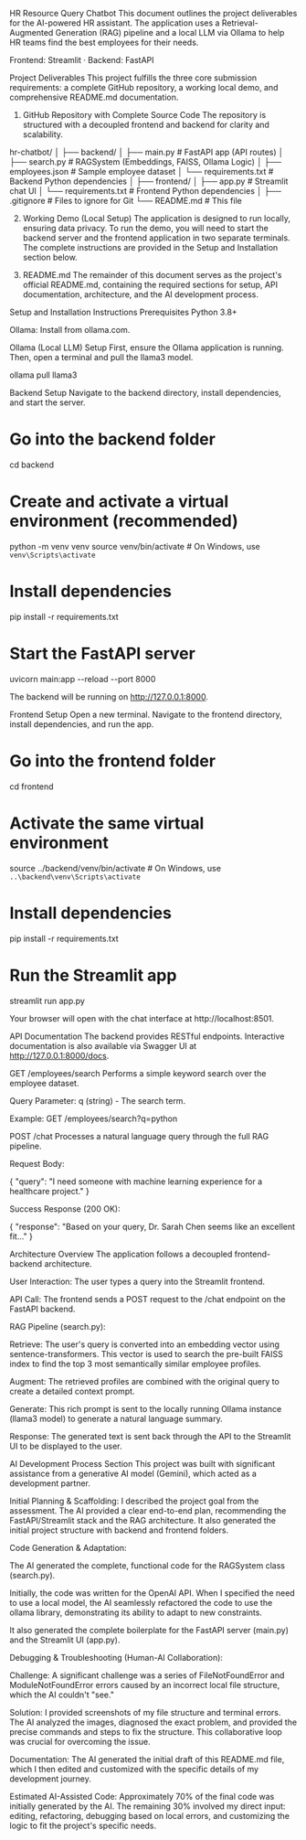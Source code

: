 HR Resource Query Chatbot
This document outlines the project deliverables for the AI-powered HR assistant. The application uses a Retrieval-Augmented Generation (RAG) pipeline and a local LLM via Ollama to help HR teams find the best employees for their needs.

Frontend: Streamlit · Backend: FastAPI

Project Deliverables
This project fulfills the three core submission requirements: a complete GitHub repository, a working local demo, and comprehensive README.md documentation.

1. GitHub Repository with Complete Source Code
The repository is structured with a decoupled frontend and backend for clarity and scalability.

hr-chatbot/
│
├── backend/
│   ├── main.py              # FastAPI app (API routes)
│   ├── search.py            # RAGSystem (Embeddings, FAISS, Ollama Logic)
│   ├── employees.json       # Sample employee dataset
│   └── requirements.txt     # Backend Python dependencies
│
├── frontend/
│   ├── app.py               # Streamlit chat UI
│   └── requirements.txt     # Frontend Python dependencies
│
├── .gitignore               # Files to ignore for Git
└── README.md                # This file

2. Working Demo (Local Setup)
The application is designed to run locally, ensuring data privacy. To run the demo, you will need to start the backend server and the frontend application in two separate terminals. The complete instructions are provided in the Setup and Installation section below.

3. README.md
The remainder of this document serves as the project's official README.md, containing the required sections for setup, API documentation, architecture, and the AI development process.

Setup and Installation Instructions
Prerequisites
Python 3.8+

Ollama: Install from ollama.com.

Ollama (Local LLM) Setup
First, ensure the Ollama application is running. Then, open a terminal and pull the llama3 model.

ollama pull llama3

Backend Setup
Navigate to the backend directory, install dependencies, and start the server.

# Go into the backend folder
cd backend

# Create and activate a virtual environment (recommended)
python -m venv venv
source venv/bin/activate  # On Windows, use `venv\Scripts\activate`

# Install dependencies
pip install -r requirements.txt

# Start the FastAPI server
uvicorn main:app --reload --port 8000

The backend will be running on http://127.0.0.1:8000.

Frontend Setup
Open a new terminal. Navigate to the frontend directory, install dependencies, and run the app.

# Go into the frontend folder
cd frontend

# Activate the same virtual environment
source ../backend/venv/bin/activate # On Windows, use `..\backend\venv\Scripts\activate`

# Install dependencies
pip install -r requirements.txt

# Run the Streamlit app
streamlit run app.py

Your browser will open with the chat interface at http://localhost:8501.

API Documentation
The backend provides RESTful endpoints. Interactive documentation is also available via Swagger UI at http://127.0.0.1:8000/docs.

GET /employees/search
Performs a simple keyword search over the employee dataset.

Query Parameter: q (string) - The search term.

Example: GET /employees/search?q=python

POST /chat
Processes a natural language query through the full RAG pipeline.

Request Body:

{
  "query": "I need someone with machine learning experience for a healthcare project."
}

Success Response (200 OK):

{
  "response": "Based on your query, Dr. Sarah Chen seems like an excellent fit..."
}

Architecture Overview
The application follows a decoupled frontend-backend architecture.

User Interaction: The user types a query into the Streamlit frontend.

API Call: The frontend sends a POST request to the /chat endpoint on the FastAPI backend.

RAG Pipeline (search.py):

Retrieve: The user's query is converted into an embedding vector using sentence-transformers. This vector is used to search the pre-built FAISS index to find the top 3 most semantically similar employee profiles.

Augment: The retrieved profiles are combined with the original query to create a detailed context prompt.

Generate: This rich prompt is sent to the locally running Ollama instance (llama3 model) to generate a natural language summary.

Response: The generated text is sent back through the API to the Streamlit UI to be displayed to the user.

AI Development Process Section
This project was built with significant assistance from a generative AI model (Gemini), which acted as a development partner.

Initial Planning & Scaffolding: I described the project goal from the assessment. The AI provided a clear end-to-end plan, recommending the FastAPI/Streamlit stack and the RAG architecture. It also generated the initial project structure with backend and frontend folders.

Code Generation & Adaptation:

The AI generated the complete, functional code for the RAGSystem class (search.py).

Initially, the code was written for the OpenAI API. When I specified the need to use a local model, the AI seamlessly refactored the code to use the ollama library, demonstrating its ability to adapt to new constraints.

It also generated the complete boilerplate for the FastAPI server (main.py) and the Streamlit UI (app.py).

Debugging & Troubleshooting (Human-AI Collaboration):

Challenge: A significant challenge was a series of FileNotFoundError and ModuleNotFoundError errors caused by an incorrect local file structure, which the AI couldn't "see."

Solution: I provided screenshots of my file structure and terminal errors. The AI analyzed the images, diagnosed the exact problem, and provided the precise commands and steps to fix the structure. This collaborative loop was crucial for overcoming the issue.

Documentation: The AI generated the initial draft of this README.md file, which I then edited and customized with the specific details of my development journey.

Estimated AI-Assisted Code: Approximately 70% of the final code was initially generated by the AI. The remaining 30% involved my direct input: editing, refactoring, debugging based on local errors, and customizing the logic to fit the project's specific needs.
